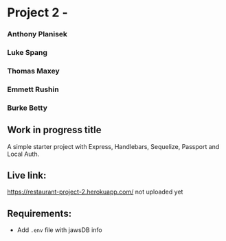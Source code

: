 # Project 2 -

### Anthony Planisek

### Luke Spang

### Thomas Maxey

### Emmett Rushin

### Burke Betty

## Work in progress title

A simple starter project with Express, Handlebars, Sequelize, Passport and Local Auth.

## Live link:

https://restaurant-project-2.herokuapp.com/ not uploaded yet

## Requirements:

- Add `.env` file with jawsDB info

